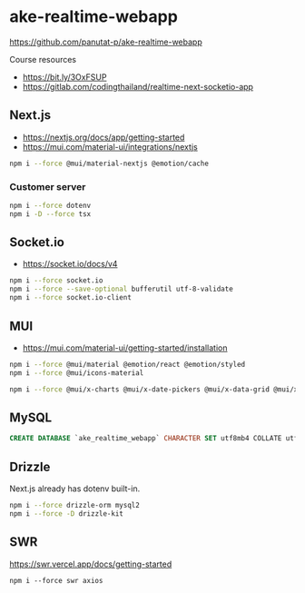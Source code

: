 # ake-realtime-webapp

https://github.com/panutat-p/ake-realtime-webapp

Course resources
- https://bit.ly/3OxFSUP
- https://gitlab.com/codingthailand/realtime-next-socketio-app

## Next.js

- https://nextjs.org/docs/app/getting-started
- https://mui.com/material-ui/integrations/nextjs

```sh
npm i --force @mui/material-nextjs @emotion/cache
```

### Customer server

```sh
npm i --force dotenv
npm i -D --force tsx
```

## Socket.io

- https://socket.io/docs/v4

```sh
npm i --force socket.io
npm i --force --save-optional bufferutil utf-8-validate
npm i --force socket.io-client
```

## MUI

- https://mui.com/material-ui/getting-started/installation

```sh
npm i --force @mui/material @emotion/react @emotion/styled
npm i --force @mui/icons-material
```

```sh
npm i --force @mui/x-charts @mui/x-date-pickers @mui/x-data-grid @mui/x-tree-view dayjs @react-spring/web
```

## MySQL

```sql
CREATE DATABASE `ake_realtime_webapp` CHARACTER SET utf8mb4 COLLATE utf8mb4_unicode_ci;
```

## Drizzle

Next.js already has dotenv built-in.

```sh
npm i --force drizzle-orm mysql2
npm i --force -D drizzle-kit
```

## SWR

https://swr.vercel.app/docs/getting-started

```shell
npm i --force swr axios
```
